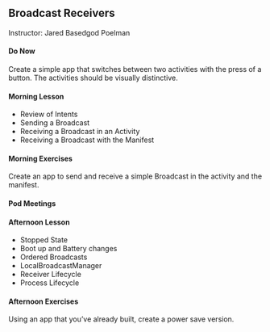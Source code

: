 ## Broadcast Receivers
Instructor: Jared Basedgod Poelman

#### Do Now  
Create a simple app that switches between two activities with the press of a button. The activities should be visually distinctive.  

#### Morning Lesson  
* Review of Intents  
* Sending a Broadcast  
* Receiving a Broadcast in an Activity  
* Receiving a Broadcast with the Manifest  


#### Morning Exercises  
Create an app to send and receive a simple Broadcast in the activity and the manifest.  

#### Pod Meetings  

#### Afternoon Lesson  
* Stopped State  
* Boot up and Battery changes  
* Ordered Broadcasts  
* LocalBroadcastManager  
* Receiver Lifecycle  
* Process Lifecycle  


#### Afternoon Exercises

Using an app that you’ve already built, create a power save version.  
